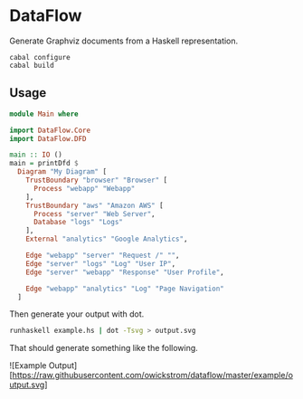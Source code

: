 # DataFlow

Generate Graphviz documents from a Haskell representation.

```
cabal configure
cabal build
```

## Usage

```haskell
module Main where

import DataFlow.Core
import DataFlow.DFD

main :: IO ()
main = printDfd $
  Diagram "My Diagram" [
    TrustBoundary "browser" "Browser" [
      Process "webapp" "Webapp"
    ],
    TrustBoundary "aws" "Amazon AWS" [
      Process "server" "Web Server",
      Database "logs" "Logs"
    ],
    External "analytics" "Google Analytics",

    Edge "webapp" "server" "Request /" "",
    Edge "server" "logs" "Log" "User IP",
    Edge "server" "webapp" "Response" "User Profile",

    Edge "webapp" "analytics" "Log" "Page Navigation"
  ]
```

Then generate your output with dot.

```bash
runhaskell example.hs | dot -Tsvg > output.svg
```

That should generate something like the following.

![Example Output][https://raw.githubusercontent.com/owickstrom/dataflow/master/example/output.svg]

